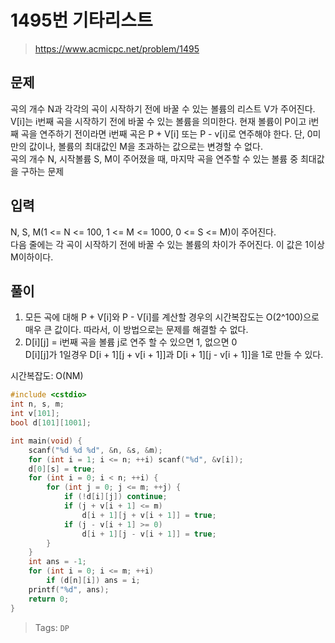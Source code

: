 # 1495번 기타리스트
>https://www.acmicpc.net/problem/1495

## 문제
곡의 개수 N과 각각의 곡이 시작하기 전에 바꿀 수 있는 볼륨의 리스트 V가 주어진다. V[i]는 i번째 곡을 시작하기 전에 바꿀 수 있는 볼륨을 의미한다. 현재 볼륨이 P이고 i번째 곡을 연주하기 전이라면 i번째 곡은 P + V[i] 또는 P - v[i]로 연주해야 한다. 단, 0미만의 값이나, 볼륨의 최대값인 M을 초과하는 값으로는 변경할 수 없다.  
곡의 개수 N, 시작볼륨 S, M이 주어졌을 때, 마지막 곡을 연주할 수 있는 볼륨 중 최대값을 구하는 문제  

## 입력
N, S, M(1 <= N <= 100, 1 <= M <= 1000, 0 <= S <= M)이 주어진다.  
다음 줄에는 각 곡이 시작하기 전에 바꿀 수 있는 볼륨의 차이가 주어진다. 이 값은 1이상 M이하이다.  

## 풀이
1. 모든 곡에 대해 P + V[i]와 P - V[i]를 계산할 경우의 시간복잡도는 O(2^100)으로 매우 큰 값이다. 따라서, 이 방법으로는 문제를 해결할 수 없다.
2. D[i][j] = i번째 곡을 볼륨 j로 연주 할 수 있으면 1, 없으면 0  
   D[i][j]가 1일경우 D[i + 1][j + v[i + 1]]과 D[i + 1][j - v[i + 1]]을 1로 만들 수 있다.

시간복잡도: O(NM)  

```cpp
#include <cstdio>
int n, s, m;
int v[101];
bool d[101][1001];

int main(void) {
    scanf("%d %d %d", &n, &s, &m);
    for (int i = 1; i <= n; ++i) scanf("%d", &v[i]);
    d[0][s] = true;
    for (int i = 0; i < n; ++i) {
        for (int j = 0; j <= m; ++j) {
            if (!d[i][j]) continue;
            if (j + v[i + 1] <= m) 
                d[i + 1][j + v[i + 1]] = true;
            if (j - v[i + 1] >= 0)
                d[i + 1][j - v[i + 1]] = true;
        }
    }
    int ans = -1;
    for (int i = 0; i <= m; ++i)
        if (d[n][i]) ans = i;
    printf("%d", ans);
    return 0;
}
```

>Tags: `DP`